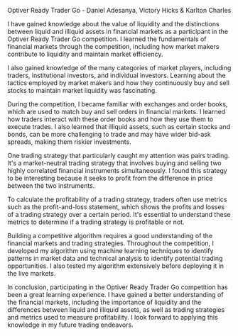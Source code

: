 Optiver Ready Trader Go - Daniel Adesanya, Victory Hicks & Karlton Charles

I have gained knowledge about the value of liquidity and the distinctions between liquid and illiquid assets in financial markets as a participant in the Optiver Ready Trader Go competition. I learned the fundamentals of financial markets through the competition, including how market makers contribute to liquidity and maintain market efficiency.

I also gained knowledge of the many categories of market players, including traders, institutional investors, and individual investors. Learning about the tactics employed by market makers and how they continuously buy and sell stocks to maintain market liquidity was fascinating.

During the competition, I became familiar with exchanges and order books, which are used to match buy and sell orders in financial markets. I learned how traders interact with these order books and how they use them to execute trades. I also learned that illiquid assets, such as certain stocks and bonds, can be more challenging to trade and may have wider bid-ask spreads, making them riskier investments.

One trading strategy that particularly caught my attention was pairs trading. It's a market-neutral trading strategy that involves buying and selling two highly correlated financial instruments simultaneously. I found this strategy to be interesting because it seeks to profit from the difference in price between the two instruments.

To calculate the profitability of a trading strategy, traders often use metrics such as the profit-and-loss statement, which shows the profits and losses of a trading strategy over a certain period. It's essential to understand these metrics to determine if a trading strategy is profitable or not.

Building a competitive algorithm requires a good understanding of the financial markets and trading strategies. Throughout the competition, I developed my algorithm using machine learning techniques to identify patterns in market data and technical analysis to identify potential trading opportunities. I also tested my algorithm extensively before deploying it in the live markets.

In conclusion, participating in the Optiver Ready Trader Go competition has been a great learning experience. I have gained a better understanding of the financial markets, including the importance of liquidity and the differences between liquid and illiquid assets, as well as trading strategies and metrics used to measure profitability. I look forward to applying this knowledge in my future trading endeavors.